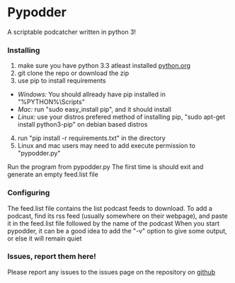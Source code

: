 # Pypodder
A scriptable podcatcher written in python 3!

### Installing

1. make sure you have python 3.3 atleast installed [python.org](https://www.python.org/downloads/)
2. git clone the repo or download the zip
3. use pip to install requirements
  * *Windows:* You should allready have pip installed in "%PYTHON%\Scripts"
  * *Mac:* run "sudo easy_install pip", and it should install
  * *Linux:* use your distros prefered method of installing pip, "sudo apt-get install python3-pip" on debian based distros
4. run "pip install -r requirements.txt" in the directory
5. Linux and mac users may need to add execute permission to "pypodder.py"

Run the program from pypodder.py
The first time is should exit and generate an empty feed.list file

### Configuring

The feed.list file contains the list podcast feeds to download. 
To add a podcast, find its rss feed (usually somewhere on their webpage), and paste it in the feed.list file followed by the name of the podcast
When you start pypodder, it can be a good idea to add the "-v" option to give some output, or else it will remain quiet

### Issues, report them here!

Please report any issues to the issues page on the repository on [github](https://github.com/Northcode/pypodder/issues)
  
